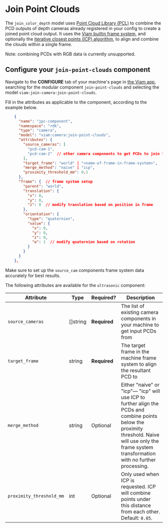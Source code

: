 # Join Point Clouds
The `join_color_depth` model uses [Point Cloud Library (PCL)](https://github.com/PointCloudLibrary/pcl) to combine the PCD outputs of depth cameras already registered in your config to create a joined point cloud output. It uses the [Viam builtin frame system](https://docs.viam.com/services/frame-system/), and optionally the [iterative closest points (ICP) algorithm](https://pointclouds.org/documentation/classpcl_1_1_iterative_closest_point.html), to align and combine the clouds within a single frame.

Note: combining PCDs with RGB data is currently unsupported.

## Configure your `join-point-clouds` component

Navigate to the **CONFIGURE** tab of your machine's page in [the Viam app](https://app.viam.com), searching for the modular component `join-point-clouds` and selecting the model `viam:join-camera:join-point-clouds`.

Fill in the attributes as applicable to the component, according to the example below.

```json
    {
      "name": "jpc-component",
      "namespace": "rdk",
      "type": "camera",
      "model": "viam:camera:join-point-clouds",
      "attributes": {
        "source_cameras": [
          "pcd-cam-1",
          "pcd-cam-2"  // other camera components to get PCDs to join from
        ],
        "target_frame": "world" | "<name-of-frame-in-frame-system>",
        "merge_method": "naive" | "icp",
        "proximity_threshold_mm": 0.1
      },
      "frame": {  // frame system setup
        "parent": "world",
        "translation": {
          "x": 0,
          "y": 0,
          "z": 0  // modify translation based on position in frame
        },
        "orientation": {
          "type": "quaternion",
          "value": {
            "x": 0,
            "y": 0,
            "z": 0,
            "w": 1  // modify quaternion based on rotation
          }
        }
      }
    },
```

Make sure to set up the `source_cam` components frame system data accurately for best results.

The following attributes are available for the `ultrasonic` component:

<!-- prettier-ignore -->
| Attribute | Type | Required? | Description |
| --------- | ---- | --------- | ----------- |
| `source_cameras` | []string | **Required** | The list of existing camera components in your machine to get input PCDs from |
| `target_frame` | string | **Required** | The target frame in the machine frame system to align the resultant PCD to |
| `merge_method`  | string | Optional | Either "naive" or "icp"— "icp" will use ICP to further align the PCDs and combine points below the proximity threshold. Naive will use only the frame system transformation with no further processing. |
| `proximity_threshold_mm`  | int | Optional | Only used when ICP is requested. ICP will combine points under this distance from each other. <br> Default: `0.05`. |
